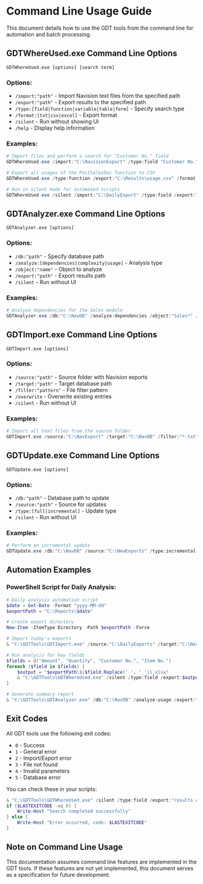 # Command Line Usage Guide

This document details how to use the GDT tools from the command line for automation and batch processing.

## GDTWhereUsed.exe Command Line Options

```
GDTWhereUsed.exe [options] [search term]
```

### Options:

- `/import:"path"` - Import Navision text files from the specified path
- `/export:"path"` - Export results to the specified path
- `/type:[field|function|variable|table|form]` - Specify search type
- `/format:[txt|csv|excel]` - Export format
- `/silent` - Run without showing UI
- `/help` - Display help information

### Examples:

```powershell
# Import files and perform a search for "Customer No." field
GDTWhereUsed.exe /import:"C:\NavisionExport" /type:field "Customer No."

# Export all usages of the PostSalesDoc function to CSV
GDTWhereUsed.exe /type:function /export:"C:\Results\usage.csv" /format:csv "PostSalesDoc"

# Run in silent mode for automated scripts
GDTWhereUsed.exe /silent /import:"C:\DailyExport" /type:field /export:"C:\Results\daily_report.xlsx" /format:excel "Amount"
```

## GDTAnalyzer.exe Command Line Options

```
GDTAnalyzer.exe [options]
```

### Options:

- `/db:"path"` - Specify database path
- `/analyze:[dependencies|complexity|usage]` - Analysis type
- `/object:"name"` - Object to analyze
- `/export:"path"` - Export results path
- `/silent` - Run without UI

### Examples:

```powershell
# Analyze dependencies for the Sales module
GDTAnalyzer.exe /db:"C:\NavDB" /analyze:dependencies /object:"Sales*" /export:"C:\Results\dependencies.xlsx"
```

## GDTImport.exe Command Line Options

```
GDTImport.exe [options]
```

### Options:

- `/source:"path"` - Source folder with Navision exports
- `/target:"path"` - Target database path
- `/filter:"pattern"` - File filter pattern
- `/overwrite` - Overwrite existing entries
- `/silent` - Run without UI

### Examples:

```powershell
# Import all text files from the source folder
GDTImport.exe /source:"C:\NavExport" /target:"C:\NavDB" /filter:"*.txt" /overwrite /silent
```

## GDTUpdate.exe Command Line Options

```
GDTUpdate.exe [options]
```

### Options:

- `/db:"path"` - Database path to update
- `/source:"path"` - Source for updates
- `/type:[full|incremental]` - Update type
- `/silent` - Run without UI

### Examples:

```powershell
# Perform an incremental update
GDTUpdate.exe /db:"C:\NavDB" /source:"C:\NewExports" /type:incremental /silent
```

## Automation Examples

### PowerShell Script for Daily Analysis:

```powershell
# Daily analysis automation script
$date = Get-Date -Format "yyyy-MM-dd"
$exportPath = "C:\Reports\$date"

# Create export directory
New-Item -ItemType Directory -Path $exportPath -Force

# Import today's exports
& "C:\GDTTools\GDTImport.exe" /source:"C:\DailyExports" /target:"C:\NavDB" /overwrite /silent

# Run analysis for key fields
$fields = @("Amount", "Quantity", "Customer No.", "Item No.")
foreach ($field in $fields) {
    $output = "$exportPath\$($field.Replace(' ', '_')).xlsx"
    & "C:\GDTTools\GDTWhereUsed.exe" /silent /type:field /export:$output /format:excel $field
}

# Generate summary report
& "C:\GDTTools\GDTAnalyzer.exe" /db:"C:\NavDB" /analyze:usage /export:"$exportPath\summary.xlsx" /silent
```

## Exit Codes

All GDT tools use the following exit codes:

- `0` - Success
- `1` - General error
- `2` - Import/Export error
- `3` - File not found
- `4` - Invalid parameters
- `5` - Database error

You can check these in your scripts:

```powershell
& "C:\GDTTools\GDTWhereUsed.exe" /silent /type:field /export:"results.csv" /format:csv "Amount"
if ($LASTEXITCODE -eq 0) {
    Write-Host "Search completed successfully"
} else {
    Write-Host "Error occurred, code: $LASTEXITCODE"
}
```

## Note on Command Line Usage

This documentation assumes command line features are implemented in the GDT tools. If these features are not yet implemented, this document serves as a specification for future development.
